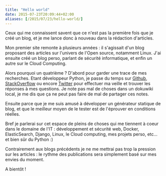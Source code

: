 ```yaml
---
title: "Hello world"
date: 2015-07-23T20:09:44+02:00
aliases: [/2015/07/23/hello-world/]
---
```


Ceux qui me connaissent savent que ce n'est pas la première fois que je créé un blog, et je me lance donc à nouveau dans la rédaction d'articles.

Mon premier site remonte à plusieurs années : il s'agissait d'un blog proposant des articles sur l'univers de l'Open source, notamment Linux. J'ai ensuite créé un blog perso, parlant de sécurité informatique, et enfin un autre sur le Cloud Computing.

<!--more-->

Alors pourquoi un quatrième ? D'abord pour garder une trace de mes recherches. Etant développeur Python, je passe du temps sur [Github](https://github.com/ncrocfer), [StackOverflow](http://stackoverflow.com/users/663949/ncrocfer) ou encore [Twitter](https://twitter.com/ncrocfer) pour effectuer ma veille et trouver les réponses à mes questions. Je note pas mal de choses dans un dokuwiki local, je me dis que ça ne peut pas faire de mal de partager ces notes.

Ensuite parce que je me suis amusé à développer un générateur statique de blog, et que le meilleur moyen de le tester est de l'éprouver en conditions réelles.

Bref je parlerai sur cet espace de pleins de choses qui me tiennent à coeur dans le domaine de l'IT : développement et sécurité web, Docker, ElasticSearch, Django, Linux, le Cloud computing, mes projets perso, etc... et bien sûr du Python :)

Contrairement aux blogs précédents je ne me mettrai pas trop la pression sur les articles : le rythme des publications sera simplement basé sur mes envies du moment.

A bientôt !

